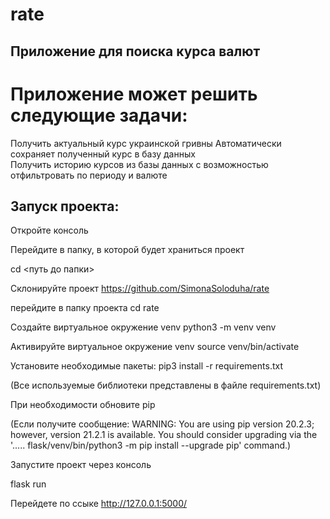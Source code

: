 # rate

## Приложение для поиска курса валют

# Приложение может решить следующие задачи:
Получить актуальный курс украинской гривны 
Автоматически сохраняет полученный курс в базу данных  
Получить историю курсов из базы данных с возможностью отфильтровать по периоду и валюте

## Запуск проекта:

Откройте консоль

Перейдите в папку, в которой будет храниться проект

cd <путь до папки>

Склонируйте проект https://github.com/SimonaSoloduha/rate

перейдите в папку проекта cd rate

Создайте виртуальное окружение venv python3 -m venv venv

Активируйте виртуальное окружение venv source venv/bin/activate

Установите необходимые пакеты: pip3 install -r requirements.txt

(Все используемые библиотеки представлены в файле requirements.txt)

При необходимости обновите pip

(Если получите сообщение: WARNING: You are using pip version 20.2.3; however, version 21.2.1 is available. You should consider upgrading via the '..... flask/venv/bin/python3 -m pip install --upgrade pip' command.)

Запустите проект через консоль

flask run

Перейдете по ссыке http://127.0.0.1:5000/
